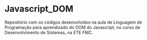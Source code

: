 # Javascript_DOM
Repositório com os códigos desenvolvidos na aula de Linguagem de Programação para aprendizado do DOM do Javascript, no curso de Desenvolvimento de Sistemas, na ETE FMC.
